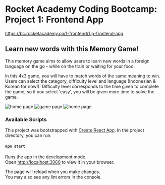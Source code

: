 # Rocket Academy Coding Bootcamp: Project 1: Frontend App
https://bc.rocketacademy.co/1-frontend/1.p-frontend-app

## Learn new words with this Memory Game!
This memory game aims to allow users to learn new words in a foreign language on the go - while on the train or waiting for your food.

In this 4x3 game, you will have to match words of the same meaning to win. Users can select the category, difficulty level and language (Indonesian & Korean for now!). Difficulty level corresponds to the time given to complete the game, so if you select 'easy', you will be given more time to solve the game.

<img src="/images/project1-homepage.png" alt="home page" title="Home Page">
<img src="/images/project1-gamepage.png" alt="game page" title="Game Page">
<img src="/images/project1-gameprogress.png" alt="home page" title="Game Progress Page">

### Available Scripts

This project was bootstrapped with [Create React App](https://github.com/facebook/create-react-app). In the project directory, you can run:

#### `npm start`

Runs the app in the development mode.\
Open [http://localhost:3000](http://localhost:3000) to view it in your browser.

The page will reload when you make changes.\
You may also see any lint errors in the console.
